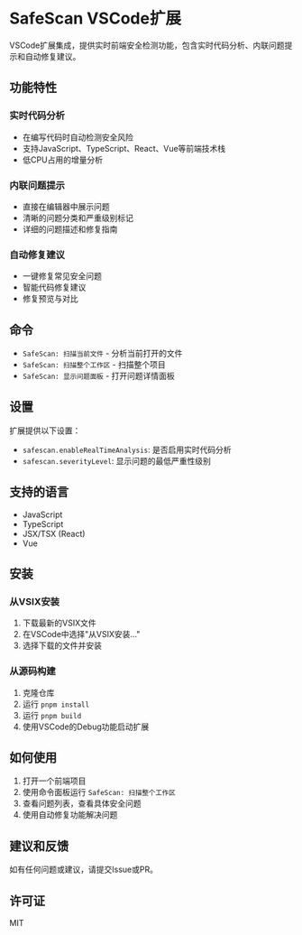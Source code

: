 # SafeScan VSCode扩展

VSCode扩展集成，提供实时前端安全检测功能，包含实时代码分析、内联问题提示和自动修复建议。

## 功能特性

### 实时代码分析

- 在编写代码时自动检测安全风险
- 支持JavaScript、TypeScript、React、Vue等前端技术栈
- 低CPU占用的增量分析

### 内联问题提示

- 直接在编辑器中展示问题
- 清晰的问题分类和严重级别标记
- 详细的问题描述和修复指南

### 自动修复建议

- 一键修复常见安全问题
- 智能代码修复建议
- 修复预览与对比

## 命令

- `SafeScan: 扫描当前文件` - 分析当前打开的文件
- `SafeScan: 扫描整个工作区` - 扫描整个项目
- `SafeScan: 显示问题面板` - 打开问题详情面板

## 设置

扩展提供以下设置：

- `safescan.enableRealTimeAnalysis`: 是否启用实时代码分析
- `safescan.severityLevel`: 显示问题的最低严重性级别

## 支持的语言

- JavaScript
- TypeScript
- JSX/TSX (React)
- Vue

## 安装

### 从VSIX安装

1. 下载最新的VSIX文件
2. 在VSCode中选择"从VSIX安装..."
3. 选择下载的文件并安装

### 从源码构建

1. 克隆仓库
2. 运行 `pnpm install`
3. 运行 `pnpm build`
4. 使用VSCode的Debug功能启动扩展

## 如何使用

1. 打开一个前端项目
2. 使用命令面板运行 `SafeScan: 扫描整个工作区`
3. 查看问题列表，查看具体安全问题
4. 使用自动修复功能解决问题

## 建议和反馈

如有任何问题或建议，请提交Issue或PR。

## 许可证

MIT

